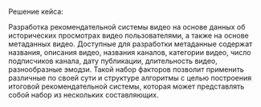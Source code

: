 Решение кейса: 

Разработка рекомендательной системы видео на основе данных об исторических просмотрах видео пользователями, а также на основе метаданных видео.
Доступные для разработки метаданные содержат названия, описания видео, названия каналов, категории видео, число подписчиков канала, дату публикации, длительность видео, разнообразные эмодзи.
Такой набор факторов позволит применить различные по своей сути и структуре алгоритмы с целью построения итоговой рекомендательной системы, которая может представлять собой набор из нескольких составляющих.
